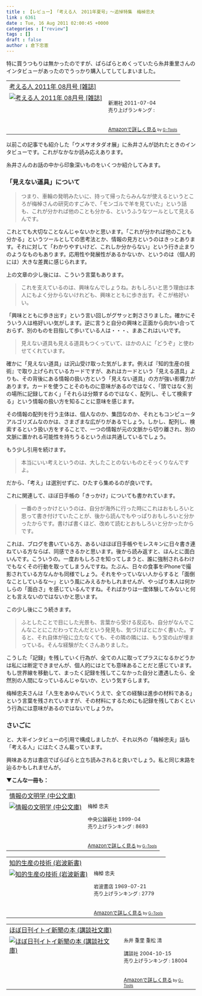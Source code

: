 ```yaml
---
title : 【レビュー】　「考える人　2011年夏号」〜追悼特集　梅棹忠夫
link : 6361
date : Tue, 16 Aug 2011 02:00:45 +0000
categories : ["review"]
tags : []
draft : false
author : 倉下忠憲
---
```


特に買うつもりは無かったのですが、ぱらぱらとめくっていたら糸井重里さんのインタビューがあったのでうっかり購入してしてしまいました。

<table  border="0" cellpadding="5"><tr><td colspan="2"><a href="http://www.amazon.co.jp/exec/obidos/ASIN/B0056HZ0U2/goodpic-22/" target="_top">考える人 2011年 08月号 [雑誌]</a></td></tr><tr><td valign="top"><a href="http://www.amazon.co.jp/exec/obidos/ASIN/B0056HZ0U2/goodpic-22/" target="_top"><img src="http://ecx.images-amazon.com/images/I/41kEJLpKmdL._SL160_.jpg" border="0" alt="考える人 2011年 08月号 [雑誌]" /></a></td><td valign="top"><font size="-1"><br />新潮社  2011-07-04<br />売り上げランキング : <br /><br /><br /><a href="http://www.amazon.co.jp/exec/obidos/ASIN/B0056HZ0U2/goodpic-22/" target="_top">Amazonで詳しく見る</a></font><font size="-2"> by <a href="http://www.goodpic.com/mt/aws/index.html" >G-Tools</a></font></td></tr></table>

以前この記事でも紹介した「ウメサオタダオ展」に糸井さんが訪れたときのインタビューです。これがなかなか読み応えあります。

糸井さんのお話の中から印象深いものをいくつか紹介してみます。

<h3>「見えない道具」について</h3>
<blockquote>
つまり、車輪の発明みたいに、持って帰ったらみんなが使えるというところが梅棹さんの研究のすごみで、「モンゴルで羊を見ていた」という話も、これが分かれば他のことも分かる、というふうなツールとして見えるんです。
</blockquote>

これとても大切なことなんじゃないかと思います。「これが分かれば他のことも分かる」というツールとしての思考法とか、情報の見方というのはきっとあります。それに対して「わかりやすいけど、これしか分からない」という行き止まりのようなものもあります。応用性や発展性があるかないか、というのは（個人的には）大きな差異に感じられます。

上の文章の少し後には、こういう言葉もあります。

<blockquote>
これを支えているのは、興味なんでしょうね。おもしろいと思う理由は本人にもよく分からないけれども、興味とともに歩き出す。そこが格好いい。
</blockquote>

「興味とともに歩き出す」という言い回しがグサッと刺ささりました。確かにそういう人は格好いい気がします。逆に言うと自分の興味と正面から向かい合っておらず、別のものを目指して歩いている人は・・・、まあこれはいいです。

<blockquote>
見えない道具も見える道具もつくっていて、ほかの人に「どうぞ」と使わせてくれています。
</blockquote>

確かに「見えない道具」は沢山受け取った気がします。例えば『知的生産の技術』で取り上げられているカードですが、あれはカードという「見える道具」よりも、その背後にある情報の扱い方という「見えない道具」の方が強い影響力があります。カードを使うことそのものに意味があるのではなく、「頭ではなく別の場所に記録しておく」「それらは分類するのではなく、配列し、そして検索する」という情報の扱い方を知ることに意味を感じます。

その情報の配列を行う主体は、個人なのか、集団なのか、それともコンピュータアルゴリズムなのかは、さまざまな広がりがあるでしょう。しかし、配列し、検索するという扱い方をすることで、一つの情報が元の文脈から切り離され、別の文脈に置かれる可能性を持ちうるという点は共通しているでしょう。

もう少し引用を続けます。

<blockquote>
本当にいい考えというのは、大したことのないものとそっくりなんですよ。
</blockquote>

だから、「考え」は選別せずに、ひたすら集めるのが良いです。

これに関連して、ほぼ日手帳の「きっかけ」についても書かれています。

<blockquote>
一番のきっかけというのは、自分が海外に行った時にこれはおもしろいと思って書き付けていたことが、後から読んでもやっぱりおもしろいと分かったからです。書けば書くほど、改めて読むとおもしろいと分かったからです。
</blockquote>

これは、ブログを書いている方、あるいはほぼ日手帳やモレスキンに日々書き連ねている方ならば、同感できるかと思います。後から読み返すと、ほんとに面白いんです。こういうの。一度おもしろさを知ってしまうと、誰に強制されるわけでもなくその行動を取ってしまうんですね。たぶん、日々の食事をiPhoneで撮影されている方なんかも同様でしょう。それをやっていない人からすると「面倒なことしているな〜」という風にみえるかもしれませんが、やっぱり本人は何かしらの「面白さ」を感じているんですね。そればかりは一度体験してみないと何とも言えないのではないかと思います。

この少し後にこう続きます。

<blockquote>
ふとしたことで目にした光景も、言葉から受ける反応も、自分がなんでこんなことにこだわってたんだという発見も、気づけばとにかく書いた。すると、それ自体が役に立たなくても、その隣の隣には、もう宝の山が埋まっている。そんな経験がたくさんありました。
</blockquote>

こうした「記録」を残していく行為が、全ての人に取ってプラスになるかどうかは私には断定できませんが、個人的にはとても意味あることだと感じています。もし世界線を移動して、まったく記録を残してこなかった自分と遭遇したら、全然別の人間になっているんじゃないか、という気すらします。

梅棹忠夫さんは「人生をあゆんでいくうえで、全ての経験は進歩の材料である」という言葉を残されていますが、その材料にするためにも記録を残しておくという行為には意味があるのではないでしょうか。

<h3>さいごに</h3>
と、大半インタビューの引用で構成しましたが、それ以外の「梅棹忠夫」話も「考える人」にはたくさん載っています。

興味ある方は書店でぱらぱらと立ち読みされると良いでしょう。私と同じ末路を辿るかもしれませんが。

<strong>▼こんな一冊も：</strong>
<table  border="0" cellpadding="5"><tr><td colspan="2"><a href="http://www.amazon.co.jp/exec/obidos/ASIN/4122033985/goodpic-22/" target="_top">情報の文明学 (中公文庫)</a></td></tr><tr><td valign="top"><a href="http://www.amazon.co.jp/exec/obidos/ASIN/4122033985/goodpic-22/" target="_top"><img src="http://ecx.images-amazon.com/images/I/51BEHGT7S2L._SL160_.jpg" border="0" alt="情報の文明学 (中公文庫)" /></a></td><td valign="top"><font size="-1">梅棹 忠夫 <br /><br />中央公論新社  1999-04<br />売り上げランキング : 8693<br /><br /><br /><a href="http://www.amazon.co.jp/exec/obidos/ASIN/4122033985/goodpic-22/" target="_top">Amazonで詳しく見る</a></font><font size="-2"> by <a href="http://www.goodpic.com/mt/aws/index.html" >G-Tools</a></font></td></tr></table>

<table  border="0" cellpadding="5"><tr><td colspan="2"><a href="http://www.amazon.co.jp/exec/obidos/ASIN/4004150930/goodpic-22/" target="_top">知的生産の技術 (岩波新書)</a></td></tr><tr><td valign="top"><a href="http://www.amazon.co.jp/exec/obidos/ASIN/4004150930/goodpic-22/" target="_top"><img src="http://ecx.images-amazon.com/images/I/41Q9KKMZYAL._SL160_.jpg" border="0" alt="知的生産の技術 (岩波新書)" /></a></td><td valign="top"><font size="-1">梅棹 忠夫 <br /><br />岩波書店  1969-07-21<br />売り上げランキング : 2779<br /><br /><br /><a href="http://www.amazon.co.jp/exec/obidos/ASIN/4004150930/goodpic-22/" target="_top">Amazonで詳しく見る</a></font><font size="-2"> by <a href="http://www.goodpic.com/mt/aws/index.html" >G-Tools</a></font></td></tr></table>

<table  border="0" cellpadding="5"><tr><td colspan="2"><a href="http://www.amazon.co.jp/exec/obidos/ASIN/4062749017/goodpic-22/" target="_top">ほぼ日刊イトイ新聞の本 (講談社文庫)</a></td></tr><tr><td valign="top"><a href="http://www.amazon.co.jp/exec/obidos/ASIN/4062749017/goodpic-22/" target="_top"><img src="http://ecx.images-amazon.com/images/I/51KHEG83HDL._SL160_.jpg" border="0" alt="ほぼ日刊イトイ新聞の本 (講談社文庫)" /></a></td><td valign="top"><font size="-1">糸井 重里 重松 清 <br /><br />講談社  2004-10-15<br />売り上げランキング : 18004<br /><br /><br /><a href="http://www.amazon.co.jp/exec/obidos/ASIN/4062749017/goodpic-22/" target="_top">Amazonで詳しく見る</a></font><font size="-2"> by <a href="http://www.goodpic.com/mt/aws/index.html" >G-Tools</a></font></td></tr></table>
